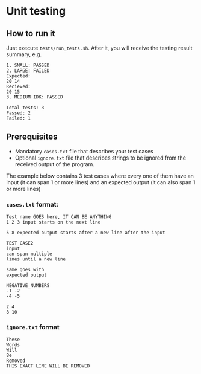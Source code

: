 # Unit testing

## How to run it

Just execute `tests/run_tests.sh`. After it, you will receive the testing result summary, e.g.

```
1. SMALL: PASSED
2. LARGE: FAILED
Expected:
20 14
Recieved:
20 15
3. MEDIUM IDK: PASSED

Total tests: 3
Passed: 2
Failed: 1
```

## Prerequisites

* Mandatory `cases.txt` file that describes your test cases
* Optional `ignore.txt` file that describes strings to be ignored from the received output of the program.

The example below contains 3 test cases where every one of them have an input (it can span 1 or more lines) and an expected output (it can also span 1 or more lines)

### `cases.txt` format:

```
Test name GOES here, IT CAN BE ANYTHING
1 2 3 input starts on the next line

5 8 expected output starts after a new line after the input

TEST CASE2
input
can span multiple
lines until a new line

same goes with
expected output

NEGATIVE_NUMBERS
-1 -2
-4 -5

2 4
8 10
```

### `ignore.txt` format

```
These
Words
Will
Be
Removed
THIS EXACT LINE WILL BE REMOVED
```